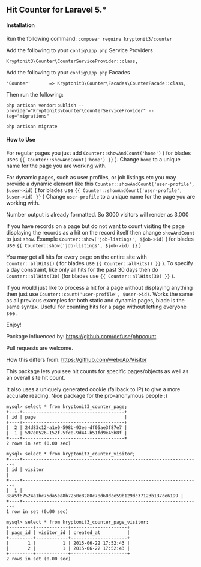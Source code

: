 ## Hit Counter for Laravel 5.*

#### Installation

Run the following command: `composer require kryptonit3/counter`

Add the following to your `config\app.php` Service Providers

`Kryptonit3\Counter\CounterServiceProvider::class,`

Add the following to your `config\app.php` Facades

`'Counter'       => Kryptonit3\Counter\Facades\CounterFacade::class,`

Then run the following:

~~~
php artisan vendor:publish --provider="Kryptonit3\Counter\CounterServiceProvider" --tag="migrations"

php artisan migrate
~~~

#### How to Use

For regular pages you just add `Counter::showAndCount('home')` ( for blades uses `{{ Counter::showAndCount('home') }}` ). Change `home` to a unique name for the page you are working with.

For dynamic pages, such as user profiles, or job listings etc you may provide a dynamic element like this `Counter::showAndCount('user-profile', $user->id)` ( for blades use `{{ Counter::showAndCount('user-profile', $user->id) }}` ) Change `user-profile` to a unique name for the page you are working with.

Number output is already formatted. So 3000 visitors will render as 3,000

If you have records on a page but do not want to count visiting the page displaying the records as a hit on the record itself then change `showAndCount` to just `show`. Example `Counter::show('job-listings', $job->id)` ( for blades use `{{ Counter::show('job-listings', $job->id) }}` )

You may get all hits for every page on the entire site with `Counter::allHits()` ( for blades use `{{ Counter::allHits() }}` ). To specify a day constraint, like only all hits for the past 30 days then do `Counter::allHits(30)` (for blades use `{{ Counter::allHits(30) }}` ).

If you would just like to process a hit for a page without displaying anything then just use `Counter::count('user-profile', $user->id)`. Works the same as all previous examples for both static and dynamic pages, blade is the same syntax. Useful for counting hits for a page without letting everyone see.

Enjoy!

Package influenced by: https://github.com/defuse/phpcount

Pull requests are welcome.

How this differs from: https://github.com/weboAp/Visitor

This package lets you see hit counts for specific pages/objects as well as an overall site hit count.

It also uses a uniquely generated cookie (fallback to IP) to give a more accurate reading. Nice package for the pro-anonymous people :)

~~~
mysql> select * from kryptonit3_counter_page;
+----+--------------------------------------+
| id | page                                 |
+----+--------------------------------------+
|  2 | 24d83c12-a1e0-598b-93ee-df05ae3f87e7 |
|  1 | 597e0526-152f-5fc0-9d44-b51fd9e45b8f |
+----+--------------------------------------+
2 rows in set (0.00 sec)

mysql> select * from kryptonit3_counter_visitor;
+----+------------------------------------------------------------------+
| id | visitor                                                          |
+----+------------------------------------------------------------------+
|  1 | 88a5f67524a1bc75da5ea8b7250e8280c78d60dce59b129dc37123b137ce6199 |
+----+------------------------------------------------------------------+
1 row in set (0.00 sec)

mysql> select * from kryptonit3_counter_page_visitor;
+---------+------------+---------------------+
| page_id | visitor_id | created_at          |
+---------+------------+---------------------+
|       1 |          1 | 2015-06-22 17:52:43 |
|       2 |          1 | 2015-06-22 17:52:43 |
+---------+------------+---------------------+
2 rows in set (0.00 sec)
~~~

